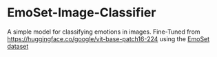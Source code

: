 # EmoSet-Image-Classifier

A simple model for classifying emotions in images. Fine-Tuned from https://huggingface.co/google/vit-base-patch16-224 using the [EmoSet dataset](https://github.com/JingyuanYY/EmoSet)
